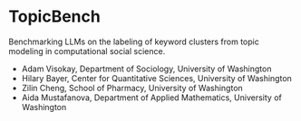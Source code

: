 # TopicBench
Benchmarking LLMs on the labeling of keyword clusters from topic modeling in computational social science.
- Adam Visokay, Department of Sociology, University of Washington
- Hilary Bayer, Center for Quantitative Sciences, University of Washington
- Zilin Cheng, School of Pharmacy, University of Washington
- Aida Mustafanova, Department of Applied Mathematics, University of Washington

